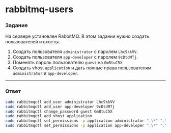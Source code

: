 # rabbitmq-users

### Задание

На сервере установлен RabbitMQ. В этом задании нужно создать пользователей и вхосты.

1. Создать пользователя `administrator` с паролем `Lhc9kkVV`.
2. Создать пользователя `app-developer` с паролем `9cDtdMTj`.
3. Поменять пароль пользователю `guest` на `GmBtuC5X`
4. Создать vhost `application` и дать полные права пользователям `administrator` и `app-developer`.

---

### Ответ

```bash
sudo rabbitmqctl add_user administrator Lhc9kkVV
sudo rabbitmqctl add_user app-developer 9cDtdMTj
sudo rabbitmqctl change_password guest GmBtuC5X
sudo rabbitmqctl add_vhost application
sudo rabbitmqctl set_permissions -p application administrator ".\*" ".\*" ".\*"
sudo rabbitmqctl set_permissions -p application app-developer ".\*" ".\*" ".\*"
```
